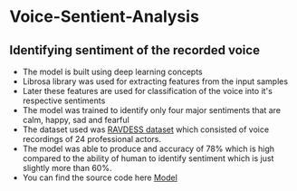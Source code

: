 # Voice-Sentient-Analysis
## Identifying sentiment of the recorded voice

* The model is built using deep learning concepts
* Librosa library was used for extracting features from the input samples
* Later these features are used for classification of the voice into it's respective sentiments
*  The model was trained to identify only four major sentiments that are calm, happy, sad and fearful
*  The dataset used was [RAVDESS dataset](https://journals.plos.org/plosone/article?id=10.1371/journal.pone.0196391#:~:text=The%20RAVDESS%20is%20a%20validated,a%20neutral%20North%20American%20accent.) which consisted of voice recordings of 24 professional actors.
*  The model was able to produce and accuracy of 78% which is high compared to the ability of human to identify sentiment which is just slightly more than 60%.
* You can find the source code here [Model]()

